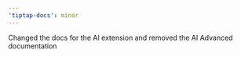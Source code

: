 ```yaml
---
'tiptap-docs': minor
---
```


Changed the docs for the AI extension and removed the AI Advanced documentation
